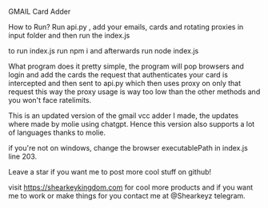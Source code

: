 GMAIL Card Adder

How to Run?
Run api.py , add your emails, cards and rotating proxies in input folder and then run the index.js

to run index.js run npm i and afterwards run node index.js

What program does it pretty simple, the program will pop browsers and login and add the cards the request that authenticates your card is intercepted and then sent to api.py which then uses proxy on only that request this way the proxy usage is way too low than the other methods and you won't face ratelimits.

This is an updated version of the gmail vcc adder I made, the updates where made by molie using chatgpt. Hence this version also supports a lot of languages thanks to molie.

if you're not on windows, change the browser executablePath in index.js line 203.

Leave a star if you want me to post more cool stuff on github!

visit https://shearkeykingdom.com for cool more products and if you want me to work or make things for you contact me at @Shearkeyz telegram.
